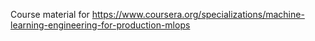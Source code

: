 Course material for https://www.coursera.org/specializations/machine-learning-engineering-for-production-mlops
